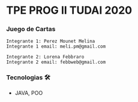 # TPE PROG II TUDAI 2020

### Juego de Cartas

    Integrante 1: Perez Mounet Melina
    Integrante 1 email: meli.pm@gmail.com

    Integrante 2: Lorena Febbraro
    Integrante 2 email: febbweb@gmail.com

### Tecnologias 🛠️

* JAVA, POO
